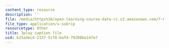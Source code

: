 ```yaml
---
content_type: resource
description: ''
file: /media/https%3A/open-learning-course-data-rc.s3.amazonaws.com/7-016-introductory-biology-fall-2018/b25adec421375cf8baf479208be147e7_mvjXFh4P08I.vtt
file_type: application/x-subrip
resourcetype: Other
title: 3play caption file
uid: b25adec4-2137-5cf8-baf4-79208be147e7
---
```

